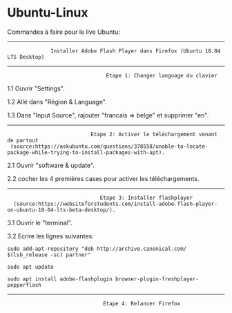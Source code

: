 # Ubuntu-Linux

Commandes à faire pour le live Ubuntu:
__________________________________________________________________________________________________________

                  Installer Adobe Flash Player dans Firefox (Ubuntu 18.04 LTS Desktop)
__________________________________________________________________________________________________________
                                    
                                    Etape 1: Changer language du clavier

1.1 Ouvrir "Settings".

1.2 Allé dans "Région & Language".

1.3 Dans "Input Source", rajouter "francais => belge" et supprimer "en".
__________________________________________________________________________________________________________ 

                               Etape 2: Activer le téléchargement venant de partout 
     (source:https://askubuntu.com/questions/378558/unable-to-locate-package-while-trying-to-install-packages-with-apt).

2.1 Ouvrir "software & update".

2.2 cocher les 4 premières cases pour activer les téléchargements.
__________________________________________________________________________________________________________

                                  Etape 3: Installer flashplayer 
      (source:https://websiteforstudents.com/install-adobe-flash-player-on-ubuntu-18-04-lts-beta-desktop/).

3.1 Ouvrir le "terminal".

3.2 Ecrire les lignes suivantes:

    sudo add-apt-repository "deb http://archive.canonical.com/ $(lsb_release -sc) partner"

    sudo apt update

    sudo apt install adobe-flashplugin browser-plugin-freshplayer-pepperflash
__________________________________________________________________________________________________________

                                   Etape 4: Relancer Firefox
